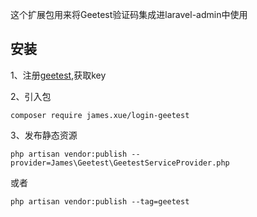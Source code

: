 这个扩展包用来将Geetest验证码集成进laravel-admin中使用

## 安装

1、注册<a href="https://auth.geetest.com/register">geetest</a>,获取key

2、引入包

    composer require james.xue/login-geetest

3、发布静态资源

    php artisan vendor:publish --provider=James\Geetest\GeetestServiceProvider.php
    
或者
     
    php artisan vendor:publish --tag=geetest
    

